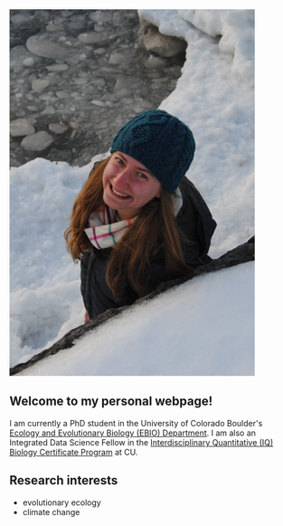 <img src="img/Bardsley_Headshot.JPG" width="433.75" height="648">

## Welcome to my personal webpage!
I am currently a PhD student in the University of Colorado Boulder's [Ecology and Evolutionary Biology (EBIO) Department](https://www.colorado.edu/ebio/). I am also an Integrated Data Science Fellow in the [Interdisciplinary Quantitative (IQ) Biology Certificate Program](https://www.colorado.edu/certificate/iqbiology/) at CU.

## Research interests
* evolutionary ecology
* climate change
